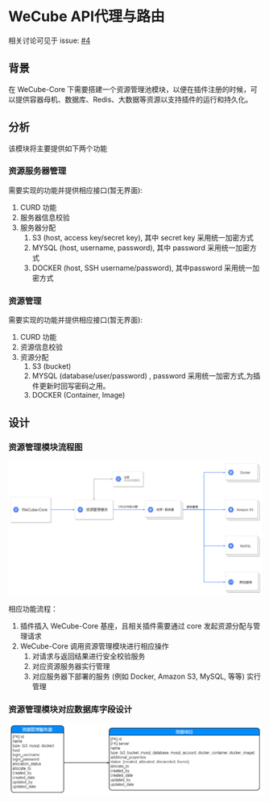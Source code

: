 # WeCube API代理与路由

相关讨论可见于 issue: [#4](https://github.com/WeBankPartners/wecube-platform/issues/4)


## 背景
在 WeCube-Core 下需要搭建一个资源管理池模块，以便在插件注册的时候，可以提供容器母机、数据库、Redis、大数据等资源以支持插件的运行和持久化。

## 分析

该模块将主要提供如下两个功能

### 资源服务器管理

需要实现的功能并提供相应接口(暂无界面):

1. CURD 功能
2. 服务器信息校验
3. 服务器分配
   1. S3 (host, access key/secret key), 其中 secret key 采用统一加密方式
   2. MYSQL (host, username, password), 其中 password 采用统一加密方式
   3. DOCKER (host, SSH username/password), 其中password 采用统一加密方式

### 资源管理 

需要实现的功能并提供相应接口(暂无界面):

1. CURD 功能
2. 资源信息校验
3. 资源分配
   1. S3 (bucket)
   2. MYSQL (database/user/password) , password 采用统一加密方式,为插件更新时回写密码之用。
   3. DOCKER (Container, Image)



## 设计

### 资源管理模块流程图

![Resource Management Module Flowchart](../images/resourse_management_module_flowchart.png)

相应功能流程：

1. 插件插入 WeCube-Core 基座，且相关插件需要通过 core 发起资源分配与管理请求
2. WeCube-Core 调用资源管理模块进行相应操作
   1. 对请求与返回结果进行安全校验服务
   2. 对应资源服务器实行管理
   3. 对应服务器下部署的服务 (例如 Docker, Amazon S3, MySQL, 等等) 实行管理

### 资源管理模块对应数据库字段设计

![Resource Management Schema Design](../images/resource_management_module_schema_design.png)
